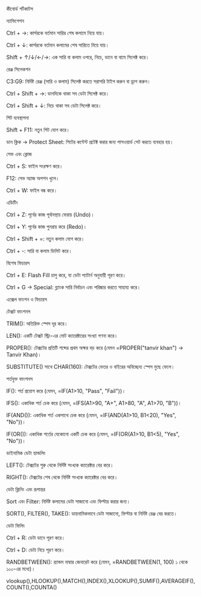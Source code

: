 কীবোর্ড শর্টকাটস


ন্যাভিগেশন


Ctrl + →: কার্সরকে বর্তমান সারির শেষ কলামে নিয়ে যায়।

Ctrl + ↓: কার্সরকে বর্তমান কলামের শেষ সারিতে নিয়ে যায়।

Shift + ↑/↓/←/→: এক সারি বা কলাম ওপরে, নিচে, ডানে বা বামে সিলেক্ট করে।

রেঞ্জ সিলেকশন



C3:G9: নির্দিষ্ট রেঞ্জ (সারি ও কলাম) সিলেক্ট করতে সরাসরি টাইপ করুন বা ড্রাগ করুন।

Ctrl + Shift + →: ডানদিকে থাকা সব ডেটা সিলেক্ট করে।

Ctrl + Shift + ↓: নিচে থাকা সব ডেটা সিলেক্ট করে।

শিট ব্যবস্থাপনা


Shift + F11: নতুন শিট যোগ করে।

ডান ক্লিক → Protect Sheet: শিটের কন্টেন্ট প্রটেক্ট করার জন্য পাসওয়ার্ড সেট করতে ব্যবহার হয়।

সেভ এবং ক্লোজ

Ctrl + S: ফাইল সংরক্ষণ করে।

F12: সেভ অ্যাজ অপশন খুলে।

Ctrl + W: ফাইল বন্ধ করে।

এডিটিং


Ctrl + Z: পূর্বের কাজ পূর্বাবস্থায় ফেরায় (Undo)।

Ctrl + Y: পূর্বের কাজ পুনরায় করে (Redo)।

Ctrl + Shift + =: নতুন কলাম যোগ করে।

Ctrl + -: সারি বা কলাম ডিলিট করে।

বিশেষ ফিচারস


Ctrl + E: Flash Fill চালু করে, যা ডেটা প্যাটার্ন অনুযায়ী পূরণ করে।

Ctrl + G → Special: ব্ল্যাংক সারি নির্বাচন এবং পরিষ্কার করতে সাহায্য করে।

এক্সেল ফাংশন ও ফিচারস

টেক্সট ফাংশনস

TRIM(): অতিরিক্ত স্পেস দূর করে।

LEN(): একটি টেক্সট স্ট্রিং-এর মোট ক্যারেক্টারের সংখ্যা গণনা করে।

PROPER(): টেক্সটের প্রতিটি শব্দের প্রথম অক্ষর বড় করে (যেমন =PROPER("tanvir khan") → Tanvir Khan)।

SUBSTITUTE() সাথে CHAR(160): টেক্সটের ভেতর ও বাইরের অবিচ্ছেদ্য স্পেস মুছে ফেলে।

শর্তযুক্ত ফাংশনস


IF(): শর্ত প্রয়োগ করে (যেমন, =IF(A1>10, "Pass", "Fail"))।

IFS(): একাধিক শর্ত চেক করে (যেমন, =IFS(A1>90, "A+", A1>80, "A", A1>70, "B"))।

IF(AND()): একাধিক শর্ত একসাথে চেক করে (যেমন, =IF(AND(A1>10, B1<20), "Yes", "No"))।

IF(OR()): একাধিক শর্তের যেকোনো একটি চেক করে (যেমন, =IF(OR(A1>10, B1<5), "Yes", "No"))।

ডাইনামিক ডেটা হ্যান্ডলিং


LEFT(): টেক্সটের শুরু থেকে নির্দিষ্ট সংখ্যক ক্যারেক্টার বের করে।

RIGHT(): টেক্সটের শেষ থেকে নির্দিষ্ট সংখ্যক ক্যারেক্টার বের করে।

ডেটা ক্লিনিং এবং রূপান্তর


Sort এবং Filter: নির্দিষ্ট কলামের ডেটা সাজানো এবং ফিল্টার করার জন্য।

SORT(), FILTER(), TAKE(): ডায়নামিকভাবে ডেটা সাজানো, ফিল্টার বা নির্দিষ্ট রেঞ্জ বের করতে।

ডেটা ফিলিং


Ctrl + R: ডেটা ডানে পূরণ করে।

Ctrl + D: ডেটা নিচে পূরণ করে।

RANDBETWEEN(): র‍্যান্ডম নাম্বার জেনারেট করে (যেমন, =RANDBETWEEN(1, 100) ১ থেকে ১০০-এর মধ্যে)।

vlookup(),HLOOKUP(),MATCH(),INDEX(),XLOOKUP(),SUMIF(),AVERAGEIF(),COUNT(),COUNTA()
